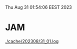 Thu Aug 31 01:54:06 EEST 2023
# JAM
<a href='./cache/202308/31_01.log'>./cache/202308/31_01.log</a>
